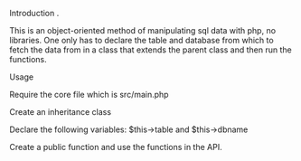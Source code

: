 Introduction .

This is an object-oriented method of manipulating sql data with php, no libraries. 
One only has to declare the table and database from which to fetch the data from in a class that extends the parent class and then run the functions. 

Usage 

Require the core file which is src/main.php

Create an inheritance class

Declare the following variables: $this->table and $this->dbname

Create a public function and use the functions in the API.

